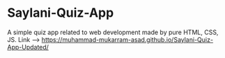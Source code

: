 # Saylani-Quiz-App
A simple quiz app related to web development made by pure HTML, CSS, JS.
Link --> https://muhammad-mukarram-asad.github.io/Saylani-Quiz-App-Updated/

